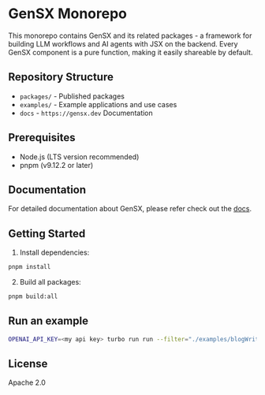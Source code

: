 # GenSX Monorepo

This monorepo contains GenSX and its related packages - a framework for building LLM workflows and AI agents with JSX on the backend. Every GenSX component is a pure function, making it easily shareable by default.

## Repository Structure

- `packages/` - Published packages
- `examples/` - Example applications and use cases
- `docs` - `https://gensx.dev` Documentation

## Prerequisites

- Node.js (LTS version recommended)
- pnpm (v9.12.2 or later)

## Documentation

For detailed documentation about GenSX, please refer check out the [docs](https://gensx.dev).

## Getting Started

1. Install dependencies:

```bash
pnpm install
```

2. Build all packages:

```bash
pnpm build:all
```

## Run an example

```bash
OPENAI_API_KEY=<my api key> turbo run run --filter="./examples/blogWriter"
```

## License

Apache 2.0
